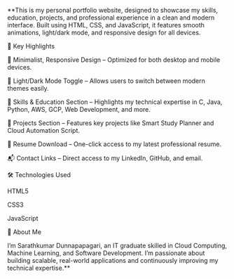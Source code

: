 **This is my personal portfolio website, designed to showcase my skills, education, projects, and professional experience in a clean and modern interface.
Built using HTML, CSS, and JavaScript, it features smooth animations, light/dark mode, and responsive design for all devices.

🚀 Key Highlights

🎨 Minimalist, Responsive Design – Optimized for both desktop and mobile devices.

🌙 Light/Dark Mode Toggle – Allows users to switch between modern themes easily.

🧠 Skills & Education Section – Highlights my technical expertise in C, Java, Python, AWS, GCP, Web Development, and more.

💼 Projects Section – Features key projects like Smart Study Planner and Cloud Automation Script.

📜 Resume Download – One-click access to my latest professional resume.

📬 Contact Links – Direct access to my LinkedIn, GitHub, and email.

🛠️ Technologies Used

HTML5

CSS3

JavaScript

💬 About Me

I’m Sarathkumar Dunnapapagari, an IT graduate skilled in Cloud Computing, Machine Learning, and Software Development. I’m passionate about building scalable, real-world applications and continuously improving my technical expertise.**
